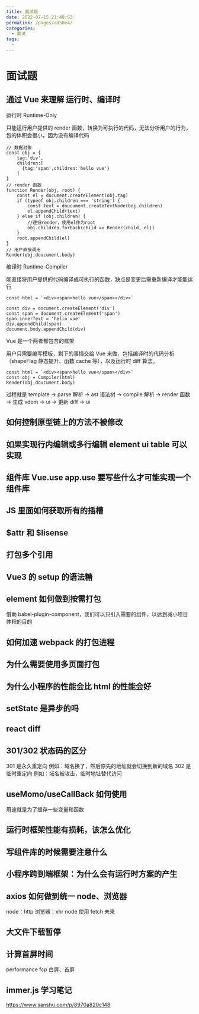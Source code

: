 ```yaml
---
title: 面试题
date: 2022-07-15 21:40:53
permalink: /pages/ad58e4/
categories:
  - 面试
tags:
  - 
---
```


# 面试题

## 通过 Vue 来理解 运行时、编译时

运行时 Runtime-Only

只能运行用户提供的 render 函数，转换为可执行的代码，无法分析用户的行为，包的体积会很小，因为没有编译代码

```JS
// 数据对象
const obj = { 
	tag:'div',
	children:[
	  {tag:'span',children:'hello vue'}
	]
}
// render 函数
function Render(obj, root) {
    const el = document.createElement(obj.tag)
    if (typeof obj.children === 'string') {
        const text = doucument.createTextNode(boj.children)
        el.appendChild(text)
    } else if (obj.children) {
        //递归render，使用el作为root
        obj.children.forEach(child => Render(child, el))
    }
    root.appendChild(el)
}
// 用户直接调用
Render(obj,doucument.body)
```

编译时 Runtime-Compiler

能直接将用户提供的代码编译成可执行的函数，缺点是变更后需重新编译才能能运行

```JS
const html = `<div><span>hello vue</span></div>`

const div = document.createElement('div')
const span = document.createElement('span')
span.innerText = 'hello vue'
div.appendChild(span)
document.body.appendChild(div)
```

Vue 是一个两者都包含的框架

用户只需要编写模板，剩下的事情交给 Vue 来做，包括编译时的代码分析（shapeFlag 静态提升、函数 cache 等），以及运行时 diff 算法。

```JS
const html = `<div><span>hello vue</span></div>`
const obj = Compiler(html)
Render(obj,doucument.body)
```

过程就是 template -> parse 解析 -> ast 语法树 -> compile 解析 -> render 函数 -> 生成 vdom -> ui -> 更新 diff -> ui

## 如何控制原型链上的方法不被修改

## 如果实现行内编辑或多行编辑 element ui table 可以实现

## 组件库 Vue.use app.use 要写些什么才可能实现一个组件库

## JS 里面如何获取所有的插槽

## $attr 和 $lisense

## 打包多个引用

## Vue3 的 setup 的语法糖

## element 如何做到按需打包

借助 babel-plugin-component，我们可以只引入需要的组件，以达到减小项目体积的目的

## 如何加速 webpack 的打包进程

## 为什么需要使用多页面打包

## 为什么小程序的性能会比 html 的性能会好

## setState 是异步的吗

## react diff

## 301/302 状态码的区分

301 是永久重定向 例如：域名换了，然后原先的地址就会切换到新的域名
302 是临时重定向 例如：域名被攻击，临时地址替代访问

## useMomo/useCallBack 如何使用

用途就是为了缓存一些变量和函数

## 运行时框架性能有损耗，该怎么优化

## 写组件库的时候需要注意什么

## 小程序跨到端框架：为什么会有运行时方案的产生

## axios 如何做到统一 node、浏览器

node：http
浏览器：xhr
node 使用 fetch 未来

## 大文件下载暂停

## 计算首屏时间

performance
fcp
白屏、首屏

## immer.js 学习笔记

https://www.jianshu.com/p/8970a820c148